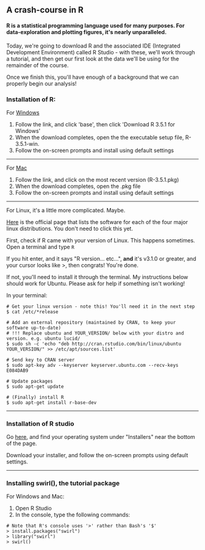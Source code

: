 ## A crash-course in R

#### R is a statistical programming language used for many purposes. For data-exploration and plotting figures, it's nearly unparalleled. 

Today, we're going to download R and the associated IDE (Integrated Development Environment) called R Studio - with these, we'll work through a tutorial, and then get our first look at the data we'll be using for the remainder of the course. 

Once we finish this, you'll have enough of a background that we can properly begin our analysis!

### Installation of R:

For [Windows](https://cran.rstudio.com/bin/windows/)
1. Follow the link, and click 'base', then click 'Download R 3.5.1 for Windows'
2. When the download completes, open the the executable setup file, R-3.5.1-win. 
3. Follow the on-screen prompts and install using default settings

----

For [Mac](https://cran.rstudio.com/bin/macosx/)
1. Follow the link, and click on the most recent version (R-3.5.1.pkg)
2. When the download completes, open the .pkg file
3. Follow the on-screen prompts and install using default settings

----

For Linux, it's a little more complicated. Maybe.

[Here](https://cran.rstudio.com/bin/linux/) is the official page that lists the software for each of the four major linux distributions. You don't need to click this yet. 

First, check if R came with your version of Linux. This happens sometimes.
Open a terminal and type `R`

If you hit enter, and it says "R version... etc...", **and** it's v3.1.0 or greater, and your cursor looks like >, then congrats! You're done. 
 
If not, you'll need to install it through the terminal. My instructions below should work for Ubuntu. Please ask for help if something isn't working!

In your terminal:
```
# Get your linux version - note this! You'll need it in the next step
$ cat /etc/*release

# Add an external repository (maintained by CRAN, to keep your software up-to-date)
# !!! Replace ubuntu and YOUR_VERSION/ below with your distro and version. e.g. ubuntu lucid/
$ sudo sh -c 'echo "deb http://cran.rstudio.com/bin/linux/ubuntu YOUR_VERSION/" >> /etc/apt/sources.list'

# Send key to CRAN server
$ sudo apt-key adv --keyserver keyserver.ubuntu.com --recv-keys E084DAB9

# Update packages
$ sudo apt-get update

# (Finally) install R
$ sudo apt-get install r-base-dev
```
----

### Installation of R studio

Go [here](https://www.rstudio.com/products/rstudio/download/), and find your operating system under "Installers" near the bottom of the page.  

Download your installer, and follow the on-screen prompts using default settings. 

----

### Installing swirl(), the tutorial package

For Windows and Mac:

1. Open R Studio
2. In the console, type the following commands:
```
# Note that R's console uses '>' rather than Bash's '$'
> install.packages("swirl")
> library("swirl")
> swirl()
```
